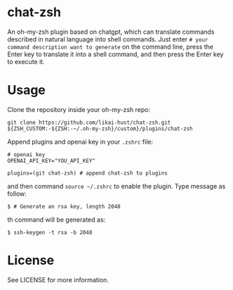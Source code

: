 # chat-zsh

An oh-my-zsh plugin based on chatgpt, which can translate commands described in natural language into shell commands. Just enter `# your command description want to generate` on the command line, press the Enter key to translate it into a shell command, and then press the Enter key to execute it.
# Usage
Clone the repository inside your oh-my-zsh repo:
```shell
git clone https://github.com/likai-hust/chat-zsh.git ${ZSH_CUSTOM:-${ZSH:-~/.oh-my-zsh}/custom}/plugins/chat-zsh
```
Append plugins and openai key in your `.zshrc` file:
```
# openai key
OPENAI_API_KEY="YOU_API_KEY"

plugins=(git chat-zsh) # append chat-zsh to plugins
```

and then command `source ~/.zshrc` to enable the plugin. Type message as follow:

```
$ # Generate an rsa key, length 2048
```
th command will be generated as:
```
$ ssh-keygen -t rsa -b 2048
```

# License
See LICENSE for more information.
